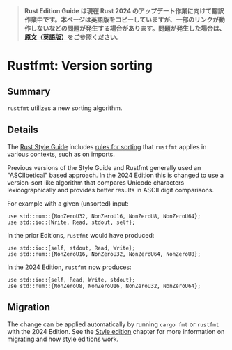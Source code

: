 > **Rust Edition Guide は現在 Rust 2024 のアップデート作業に向けて翻訳作業中です。本ページは英語版をコピーしていますが、一部のリンクが動作しないなどの問題が発生する場合があります。問題が発生した場合は、[原文（英語版）](https://doc.rust-lang.org/edition-guide/introduction.html)をご参照ください。**

# Rustfmt: Version sorting

## Summary

`rustfmt` utilizes a new sorting algorithm.

## Details

The [Rust Style Guide] includes [rules for sorting][sorting] that `rustfmt` applies in various contexts, such as on imports.

Previous versions of the Style Guide and Rustfmt generally used an "ASCIIbetical" based approach. In the 2024 Edition this is changed to use a version-sort like algorithm that compares Unicode characters lexicographically and provides better results in ASCII digit comparisons.

For example with a given (unsorted) input:

```rust,ignore
use std::num::{NonZeroU32, NonZeroU16, NonZeroU8, NonZeroU64};
use std::io::{Write, Read, stdout, self};
```

In the prior Editions, `rustfmt` would have produced:

```rust,ignore
use std::io::{self, stdout, Read, Write};
use std::num::{NonZeroU16, NonZeroU32, NonZeroU64, NonZeroU8};
```

In the 2024 Edition, `rustfmt` now produces:

```rust,ignore
use std::io::{self, Read, Write, stdout};
use std::num::{NonZeroU8, NonZeroU16, NonZeroU32, NonZeroU64};
```

[Rust Style Guide]: ../../style-guide/index.html
[sorting]: ../../style-guide/index.html#sorting

## Migration

The change can be applied automatically by running `cargo fmt` or `rustfmt` with the 2024 Edition. See the [Style edition] chapter for more information on migrating and how style editions work.

[Style edition]: rustfmt-style-edition.md

